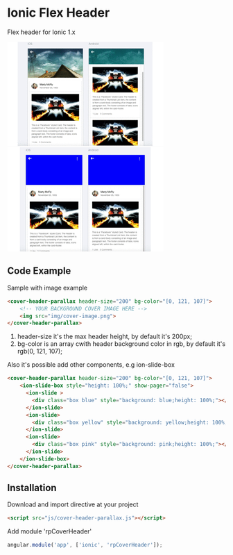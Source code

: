 # Ionic Flex Header

Flex header for Ionic 1.x

![Alt text](/www/img/example1.gif "Sample example")
![Alt text](/www/img/example2.gif "Example with ion-slide-box")

## Code Example
Sample with image example
```html
<cover-header-parallax header-size="200" bg-color="[0, 121, 107]">
    <!-- YOUR BACKGROUND COVER IMAGE HERE -->
    <img src="img/cover-image.png">
</cover-header-parallax>
```

1. header-size it's the max header height, by default it's 200px;
2. bg-color is an array cwith header background color in rgb, by default it's rgb(0, 121, 107);

Also it's possible add other components, e.g ion-slide-box
```html
<cover-header-parallax header-size="200" bg-color="[0, 121, 107]">
	<ion-slide-box style="height: 100%;" show-pager="false">
      <ion-slide >
        <div class="box blue" style="background: blue;height: 100%;"></div>
      </ion-slide>
      <ion-slide>
        <div class="box yellow" style="background: yellow;height: 100%;"></div>
      </ion-slide>
      <ion-slide>
        <div class="box pink" style="background: pink;height: 100%;"></div>
      </ion-slide>
    </ion-slide-box>
</cover-header-parallax>
```
## Installation
Download and import directive at your project
```html
<script src="js/cover-header-parallax.js"></script>
```

Add module 'rpCoverHeader'
```javascript
angular.module('app', ['ionic', 'rpCoverHeader']);
```

